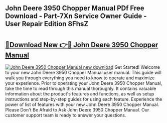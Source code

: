 ## John Deere 3950 Chopper Manual PDf Free Download - Part-7Xn Service Owner Guide - User Repair Edition 8FhsZ

# <h2><a href="http://bc92275.oget.top/?id=John+Deere+3950+Chopper+Manual">🔗Download New 👉🔴 John Deere 3950 Chopper Manual</a></h2>

[![John Deere 3950 Chopper Manual new download](https://i.imgur.com/5g1atiW.png)](http://bc92275.oget.top/?id=John+Deere+3950+Chopper+Manual)
Get Started! Welcome to your new John Deere 3950 Chopper Manual user manual. This guide will walk you through everything you need to know to operate and maximize your experience. Prior to operating your John Deere 3950 Chopper Manual, take the time to read through this manual thoroughly. It contains valuable information about the product's features and functions, as well as setup instructions and step-by-step guides for using each feature. Experience the power of list of features with your new John Deere 3950 Chopper Manual. Please Don't Be Afraid to Ask John Deere 3950 Chopper Manual. Our customer support team is ready to answer your questions.

